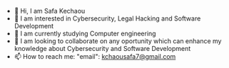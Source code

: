 - 👋 Hi, I am Safa Kechaou
- 👀 I am interested in Cybersecurity, Legal Hacking and Software Development 
- 🌱 I am currently studying Computer engineering 
- 💞️ I am looking to collaborate on any oportunity which can enhance my knowledge about Cybersecurity and Software Development
- 📫 How to reach me: "email": kchaousafa7@gmail.com                    

<!---
SafaKchaou/SafaKchaou is a ✨ special ✨ repository because its `README.md` (this file) appears on your GitHub profile.
You can click the Preview link to take a look at your changes.
--->

